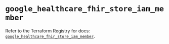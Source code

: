 # `google_healthcare_fhir_store_iam_member`

Refer to the Terraform Registry for docs: [`google_healthcare_fhir_store_iam_member`](https://registry.terraform.io/providers/hashicorp/google-beta/6.25.0/docs/resources/google_healthcare_fhir_store_iam_member).
